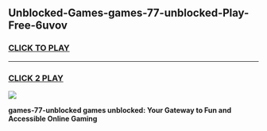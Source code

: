
## Unblocked-Games-games-77-unblocked-Play-Free-6uvov
<h3>
<a href="https://premium76.site?title=games-77-unblocked&ref=18A1">CLICK TO PLAY</a></h3>
<hr>

<h3>
<a href="https://premium76.site?title=games-77-unblocked&ref=18A1">CLICK 2 PLAY</a>
  
</h3>

<a href="https://premium76.site?title=games-77-unblocked&ref=18A1"><img src="https://clearcache.store/games.png"></a>


**games-77-unblocked games unblocked: Your Gateway to Fun and Accessible Online Gaming**
